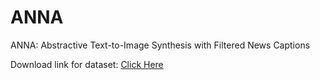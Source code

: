 # ANNA
ANNA: Abstractive Text-to-Image Synthesis with Filtered News Captions

Download link for dataset: [Click Here](https://pennstateoffice365-my.sharepoint.com/:f:/g/personal/aza6352_psu_edu/EsTMMygFV11PkZvFMfLwqIMBl6p3J-AXeltrryUH2DuQjQ?e=OcEejJ)
